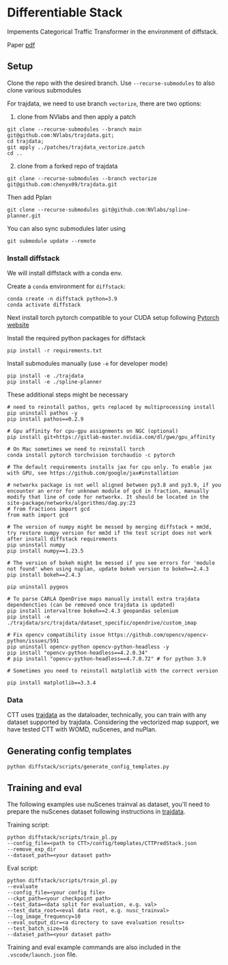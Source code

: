 # Differentiable Stack

Impements Categorical Traffic Transformer in the environment of diffstack.

Paper [pdf](link)

## Setup 

Clone the repo with the desired branch. Use `--recurse-submodules` to also clone various submodules

For trajdata, we need to use branch `vectorize`, there are two options:

1. clone from NVlabs and then apply a patch

```
git clone --recurse-submodules --branch main git@github.com:NVlabs/trajdata.git;
cd trajdata;
git apply ../patches/trajdata_vectorize.patch
cd ..
```

2. clone from a forked repo of trajdata


```
git clone --recurse-submodules --branch vectorize git@github.com:chenyx09/trajdata.git
```

Then add Pplan

```
git clone --recurse-submodules git@github.com:NVlabs/spline-planner.git
```

You can also sync submodules later using
```
git submodule update --remote
```

### Install diffstack

We will install diffstack with a conda env.

Create a `conda` environment for `diffstack`:

```
conda create -n diffstack python=3.9
conda activate diffstack
```

Next install torch pytorch compatible to your CUDA setup following [Pytorch website](https://pytorch.org/get-started/locally/)



Install the required python packages for diffstack

```
pip install -r requirements.txt
```

Install submodules manually (use `-e` for developer mode)
```
pip install -e ./trajdata
pip install -e ./spline-planner
```



These additional steps might be necessary
```
# need to reinstall pathos, gets replaced by multiprocessing install 
pip uninstall pathos -y
pip install pathos==0.2.9

# Gpu affinity for cpu-gpu assignments on NGC (optional)
pip install git+https://gitlab-master.nvidia.com/dl/gwe/gpu_affinity

# On Mac sometimes we need to reinstall torch
conda install pytorch torchvision torchaudio -c pytorch

# The default requirements installs jax for cpu only. To enable jax with GPU, see https://github.com/google/jax#installation

# networkx package is not well aligned between py3.8 and py3.9, if you encounter an error for unknown module of gcd in fraction, manually modify that line of code for networkx. It should be located in the site-package/networkx/algorithms/dag.py:23
# from fractions import gcd
from math import gcd

# The version of numpy might be messed by merging diffstack + mm3d, try restore numpy version for mm3d if the test script does not work after install diffstack requirements
pip uninstall numpy
pip install numpy==1.23.5

# The version of bokeh might be messed if you see errors for 'module not found' when using nuplan, update bokeh version to bokeh==2.4.3
pip install bokeh==2.4.3

pip uninstall pygeos

# To parse CARLA OpenDrive maps manually install extra trajdata dependencties (can be removed once trajdata is updated)
pip install intervaltree bokeh==2.4.3 geopandas selenium
pip install -e ./trajdata/src/trajdata/dataset_specific/opendrive/custom_imap

# Fix opencv compatibility issue https://github.com/opencv/opencv-python/issues/591
pip uninstall opencv-python opencv-python-headless -y
pip install "opencv-python-headless==4.2.0.34"
# pip install "opencv-python-headless==4.7.0.72" # for python 3.9

# Sometimes you need to reinstall matplotlib with the correct version 

pip install matplotlib==3.3.4

```


### Data

CTT uses [trajdata](https://github.com/NVlabs/trajdata) as the dataloader, technically, you can train with any dataset supported by trajdata. Considering the vectorized map support, we have tested CTT with WOMD, nuScenes, and nuPlan.


## Generating config templates

```
python diffstack/scripts/generate_config_templates.py
```

## Training and eval

The following examples use nuScenes trainval as dataset, you'll need to prepare the nuScenes dataset following instructions in [trajdata](https://github.com/NVlabs/trajdata).

Training script:

```
python diffstack/scripts/train_pl.py 
--config_file=<path to CTT>/config/templates/CTTPredStack.json 
--remove_exp_dir
--dataset_path=<your dataset path>
```

Eval script:

```
python diffstack/scripts/train_pl.py
--evaluate
--config_file=<your config file>
--ckpt_path=<your checkpoint path>
--test_data=<data split for evaluation, e.g. val>
--test_data_root=<eval data root, e.g. nusc_trainval>
--log_image_frequency=10
--eval_output_dir=<a directory to save evaluation results>
--test_batch_size=16
--dataset_path=<your dataset path>
```

Training and eval example commands are also included in the `.vscode/launch.json` file.


